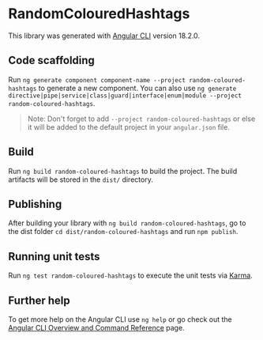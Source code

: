 # RandomColouredHashtags

This library was generated with [Angular CLI](https://github.com/angular/angular-cli) version 18.2.0.

## Code scaffolding

Run `ng generate component component-name --project random-coloured-hashtags` to generate a new component. You can also use `ng generate directive|pipe|service|class|guard|interface|enum|module --project random-coloured-hashtags`.
> Note: Don't forget to add `--project random-coloured-hashtags` or else it will be added to the default project in your `angular.json` file. 

## Build

Run `ng build random-coloured-hashtags` to build the project. The build artifacts will be stored in the `dist/` directory.

## Publishing

After building your library with `ng build random-coloured-hashtags`, go to the dist folder `cd dist/random-coloured-hashtags` and run `npm publish`.

## Running unit tests

Run `ng test random-coloured-hashtags` to execute the unit tests via [Karma](https://karma-runner.github.io).

## Further help

To get more help on the Angular CLI use `ng help` or go check out the [Angular CLI Overview and Command Reference](https://angular.dev/tools/cli) page.
